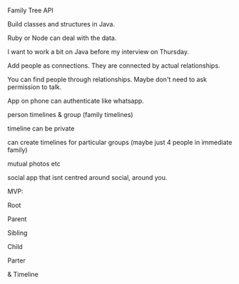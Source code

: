 Family Tree API

Build classes and structures in Java.

Ruby or Node can deal with the data.

I want to work a bit on Java before my interview on Thursday.

Add people as connections. They are connected by actual relationships.

You can find people through relationships. Maybe don't need to ask permission to talk.

App on phone can authenticate like whatsapp.

person timelines & group \(family timelines\)

timeline can be private

can create timelines for particular groups \(maybe just 4 people in immediate family\)

mutual photos etc

social app that isnt centred around social, around you.

MVP:

Root

Parent

Sibling

Child

Parter

& Timeline

